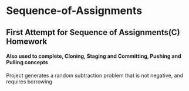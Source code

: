 # Sequence-of-Assignments
## First Attempt for Sequence of Assignments(C) Homework
#### Also used to complete, Cloning, Staging and Committing, Pushing and Pulling concepts 
Project generates a random subtraction problem that is not negative, and requires borrowing  
